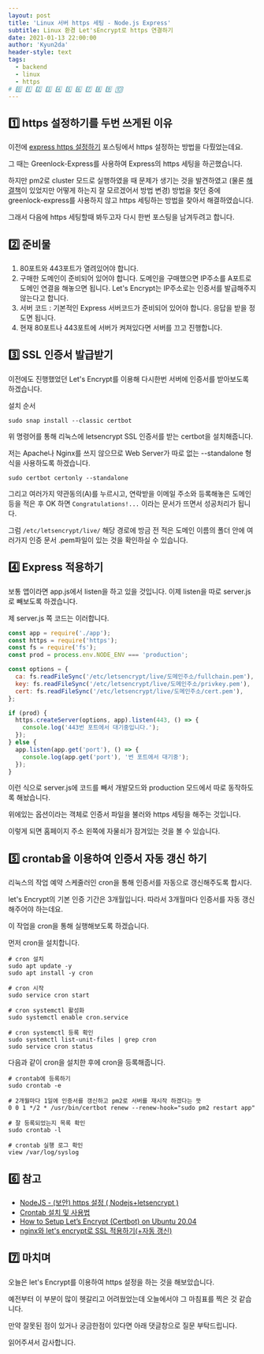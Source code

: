 ```yaml
---
layout: post
title: 'Linux 서버 https 세팅 - Node.js Express'
subtitle: Linux 환경 Let'sEncrypt로 https 연결하기
date: 2021-01-13 22:00:00
author: 'Kyun2da'
header-style: text
tags:
  - backend
  - linux
  - https
# 0️⃣ 1️⃣ 2️⃣ 3️⃣ 4️⃣ 5️⃣ 6️⃣ 7️⃣ 8️⃣ 9️⃣ 🔟
---
```


## 1️⃣ https 설정하기를 두번 쓰게된 이유

이전에 [express https 설정하기](https://kyun2da.github.io/2020/10/01/httpsSetting/) 포스팅에서 https 설정하는 방법을 다뤘었는데요.

그 때는 Greenlock-Express를 사용하여 Express의 https 세팅을 하곤했습니다.

하지만 pm2로 cluster 모드로 실행하였을 때 문제가 생기는 것을 발견하였고 (물론 [해결책](https://stackoverflow.com/questions/61550683/should-i-use-node-js-greenlock-express-with-cluster-mode-at-the-same-time-im-us)이 있었지만 어떻게 하는지 잘 모르겠어서 방법 변경) 방법을 찾던 중에 greenlock-express를 사용하지 않고 https 세팅하는 방법을 찾아서 해결하였습니다.

그래서 다음에 https 세팅할때 봐두고자 다시 한번 포스팅을 남겨두려고 합니다.

## 2️⃣ 준비물

1. 80포트와 443포트가 열려있어야 합니다.
2. 구매한 도메인이 준비되어 있어야 합니다. 도메인을 구매했으면 IP주소를 A포트로 도메인 연결을 해놓으면 됩니다. Let's Encrypt는 IP주소로는 인증서를 발급해주지 않는다고 합니다.
3. 서버 코드 : 기본적인 Express 서버코드가 준비되어 있어야 합니다. 응답을 받을 정도면 됩니다.
4. 현재 80포트나 443포트에 서버가 켜져있다면 서버를 끄고 진행합니다.

## 3️⃣ SSL 인증서 발급받기

이전에도 진행했었던 Let's Encrypt를 이용해 다시한번 서버에 인증서를 받아보도록 하겠습니다.

설치 순서

```console
sudo snap install --classic certbot
```

위 명령어를 통해 리눅스에 letsencrypt SSL 인증서를 받는 certbot을 설치해줍니다.

저는 Apache나 Nginx를 쓰지 않으므로 Web Server가 따로 없는 --standalone 형식을 사용하도록 하겠습니다.

```console
sudo certbot certonly --standalone
```

그리고 여러가지 약관동의(A)를 누르시고, 연락받을 이메일 주소와 등록해놓은 도메인등을 적은 후 OK 하면
`Congratulations!...` 이라는 문서가 뜨면서 성공처리가 됩니다.

그럼 `/etc/letsencrypt/live/` 해당 경로에 방금 전 적은 도메인 이름의 폴더 안에 여러가지 인증 문서 .pem파일이 있는 것을 확인하실 수 있습니다.

## 4️⃣ Express 적용하기

보통 앱이라면 app.js에서 listen을 하고 있을 것입니다. 이제 listen을 따로 server.js로 빼보도록 하겠습니다.

제 server.js 쪽 코드는 이러합니다.

```js
const app = require('./app');
const https = require('https');
const fs = require('fs');
const prod = process.env.NODE_ENV === 'production';

const options = {
  ca: fs.readFileSync('/etc/letsencrypt/live/도메인주소/fullchain.pem'),
  key: fs.readFileSync('/etc/letsencrypt/live/도메인주소/privkey.pem'),
  cert: fs.readFileSync('/etc/letsencrypt/live/도메인주소/cert.pem'),
};

if (prod) {
  https.createServer(options, app).listen(443, () => {
    console.log('443번 포트에서 대기중입니다.');
  });
} else {
  app.listen(app.get('port'), () => {
    console.log(app.get('port'), '번 포트에서 대기중');
  });
}
```

이런 식으로 server.js에 코드를 빼서 개발모드와 production 모드에서 따로 동작하도록 해놨습니다.

위에있는 옵션이라는 객체로 인증서 파일을 불러와 https 세팅을 해주는 것입니다.

이렇게 되면 홈페이지 주소 왼쪽에 자물쇠가 잠겨있는 것을 볼 수 있습니다.

## 5️⃣ crontab을 이용하여 인증서 자동 갱신 하기

리눅스의 작업 예약 스케줄러인 cron을 통해 인증서를 자동으로 갱신해주도록 합시다.

let's Encrypt의 기본 인증 기간은 3개월입니다. 따라서 3개월마다 인증서를 자동 갱신해주어야 하는데요.

이 작업을 cron을 통해 실행해보도록 하겠습니다.

먼저 cron을 설치합니다.

```console
# cron 설치
sudo apt update -y
sudo apt install -y cron

# cron 시작
sudo service cron start

# cron systemctl 활성화
sudo systemctl enable cron.service

# cron systemctl 등록 확인
sudo systemctl list-unit-files | grep cron
sudo service cron status
```

다음과 같이 cron을 설치한 후에 cron을 등록해줍니다.

```console
# crontab에 등록하기
sudo crontab -e

# 2개월마다 1일에 인증서를 갱신하고 pm2로 서버를 재시작 하겠다는 뜻
0 0 1 */2 * /usr/bin/certbot renew --renew-hook="sudo pm2 restart app"

# 잘 등록되었는지 목록 확인
sudo crontab -l

# crontab 실행 로그 확인
view /var/log/syslog
```

## 6️⃣ 참고

- [NodeJS - (보안) https 설정 ( Nodejs+letsencrypt )](https://velog.io/@neity16/EC2-https%EC%84%A4%EC%A0%95Nodejsletsencrypt)
- [Crontab 설치 및 사용법](https://blog.secuof.net/27)
- [How to Setup Let’s Encrypt (Certbot) on Ubuntu 20.04](https://tecadmin.net/how-to-setup-lets-encrypt-on-ubuntu-20-04/)
- [nginx와 let's encrypt로 SSL 적용하기(+자동 갱신)](https://www.zerocho.com/category/NodeJS/post/5ef450a5701d8a001f84baeb)

## 7️⃣ 마치며

오늘은 let's Encrypt를 이용하여 https 설정을 하는 것을 해보았습니다.

예전부터 이 부분이 많이 헷갈리고 어려웠었는데 오늘에서야 그 마침표를 찍은 것 같습니다.

만약 잘못된 점이 있거나 궁금한점이 있다면 아래 댓글창으로 질문 부탁드립니다.

읽어주셔서 감사합니다.
